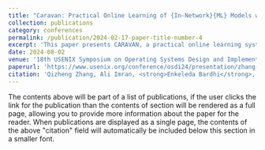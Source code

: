 ```yaml
---
title: "Caravan: Practical Online Learning of {In-Network}{ML} Models with Labeling Agents"
collection: publications
category: conferences
permalink: /publication/2024-02-17-paper-title-number-4
excerpt: 'This paper presents CARAVAN, a practical online learning system for in-network ML models. We tackle two primary challenges in facilitating online learning for networking: (a) the automatic labeling of evolving traffic and (b) the efficient monitoring and detection of model performance degradation to trigger retraining.'
date: 2024-08-02
venue: '18th USENIX Symposium on Operating Systems Design and Implementation (OSDI 24)'
paperurl: 'https://www.usenix.org/conference/osdi24/presentation/zhang-qizheng'
citation: 'Qizheng Zhang, Ali Imran, <strong>Enkeleda Bardhi</strong>, Tushar Swamy, Nathan Zhang, Muhammad Shahbaz, Kunle Olukotun (2024). &quot;Caravan: Practical Online Learning of {In-Network}{ML} Models with Labeling Agents.&quot; <i>18th USENIX Symposium on Operating Systems Design and Implementation (OSDI 24). 2024.</i>'
---
```


The contents above will be part of a list of publications, if the user clicks the link for the publication than the contents of section will be rendered as a full page, allowing you to provide more information about the paper for the reader. When publications are displayed as a single page, the contents of the above "citation" field will automatically be included below this section in a smaller font.
